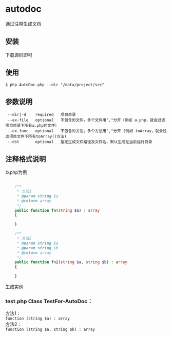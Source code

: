 # autodoc
通过注释生成文档

## 安装
下载源码即可

## 使用
```shell
$ php AutoDoc.php --dir "/data/project/src"
```

## 参数说明
```shell
 --dir|-d    required   项目目录
 --ex-file   optional   不包含的文件，多个文件用","分开（例如 a.php，就会过滤项目目录下所有a.php的文件）
 --ex-func   optional   不包含的方法，多个方法用","分开 (例如 toArray，就会过滤项目文件下所有toArray()方法)
 --dst       optional   指定生成文件路径及文件名，默认生成在当前运行目录
```

## 注释格式说明
以php为例
```php

    /**
     * 方法1
     * @param string $a
     * @return array
     */
    public function fn(string $a) : array
    {

    }

    /**
     * 方法2
     * @param string $a
     * @param string $b
     * @return array
     */
    public function fn2(string $a, string $b) : array
    {

    }
```
生成实例

### test.php Class TestFor-AutoDoc：
 
方法1：<br> `function (string $a) : array` <br> 
方法2：<br> `function (string $a, string $b) : array` <br> 

